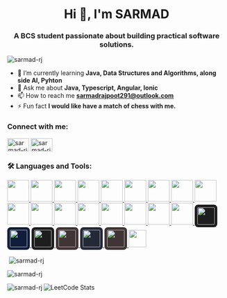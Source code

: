
<h1 align="center">Hi 👋, I'm SARMAD</h1>
<h3 align="center">
  A BCS student passionate about building practical software solutions.
</h3>

<p align="left">
  <img
    src="https://komarev.com/ghpvc/?username=sarmad-rj&label=Profile%20views&color=0e75b6&style=flat"
    alt="sarmad-rj"
  />
</p>

- 🌱 I’m currently learning **Java, Data Structures and Algorithms, along side
AI, Pyhton**
- 💬 Ask me about **Java, Typescript, Angular, Ionic**
- 📫 How to
reach me **sarmadrajpoot291@outlook.com**
- ⚡ Fun fact **I would like have a
match of chess with me.**

<h3 align="left">Connect with me:</h3>
<p align="left">
  <a href="https://linkedin.com/in/sarmad-rj" target="blank"
    ><img
      align="center"
      src="https://raw.githubusercontent.com/rahuldkjain/github-profile-readme-generator/master/src/images/icons/Social/linked-in-alt.svg"
      alt="sarmad-rj"
      height="30"
      width="50"
  /></a>
  <a href="https://www.leetcode.com/sarmad-rj" target="blank"
    ><img
      align="center"
      src="https://raw.githubusercontent.com/rahuldkjain/github-profile-readme-generator/master/src/images/icons/Social/leet-code.svg"
      alt="sarmad-rj"
      height="30"
      width="50"
  /></a>
</p>

<h3 align="left">🛠 Languages and Tools:</h3>
<p align="left">
  <!-- Angular -->
  <a href="https://angular.io/" target="_blank">
    <img src="https://skillicons.dev/icons?i=angular" width="50" height="50" />
  </a>

  <!-- Bootstrap -->
  <a href="https://getbootstrap.com" target="_blank">
    <img
      src="https://skillicons.dev/icons?i=bootstrap"
      width="50"
      height="50"
    />
  </a>

  <!-- C# -->
  <a href="https://learn.microsoft.com/dotnet/csharp/" target="_blank">
    <img src="https://skillicons.dev/icons?i=cs" width="50" height="50" />
  </a>

  <!-- CSS -->
  <a href="https://developer.mozilla.org/docs/Web/CSS" target="_blank">
    <img src="https://skillicons.dev/icons?i=css" width="50" height="50" />
  </a>

  <!-- Docker -->
  <a href="https://www.docker.com/" target="_blank">
    <img src="https://skillicons.dev/icons?i=docker" width="50" height="50" />
  </a>

  <!-- Firebase -->
  <a href="https://firebase.google.com/" target="_blank">
    <img src="https://skillicons.dev/icons?i=firebase" width="50" height="50" />
  </a>

  <!-- Git -->
  <a href="https://git-scm.com/" target="_blank">
    <img src="https://skillicons.dev/icons?i=git" width="50" height="50" />
  </a>

  <!-- Go -->
  <a href="https://go.dev/" target="_blank">
    <img src="https://skillicons.dev/icons?i=go" width="50" height="50" />
  </a>

  <!-- HTML -->
  <a href="https://developer.mozilla.org/docs/Web/HTML" target="_blank">
    <img src="https://skillicons.dev/icons?i=html" width="50" height="50" />
  </a>

  <!-- Java -->
  <a href="https://www.java.com/" target="_blank">
    <img src="https://skillicons.dev/icons?i=java" width="50" height="50" />
  </a>

  <!-- MongoDB -->
  <a href="https://www.mongodb.com/" target="_blank">
    <img src="https://skillicons.dev/icons?i=mongodb" width="50" height="50" />
  </a>

  <!-- SQL Server -->
  <a href="https://www.microsoft.com/sql-server" target="_blank">
    <img src="https://skillicons.dev/icons?i=sqlite" width="50" height="50" />
  </a>

  <!-- Node.js -->
  <a href="https://nodejs.org/" target="_blank">
    <img src="https://skillicons.dev/icons?i=nodejs" width="50" height="50" />
  </a>

  <!-- Postman -->
  <a href="https://postman.com" target="_blank">
    <img src="https://skillicons.dev/icons?i=postman" width="50" height="50" />
  </a>

  <!-- Redux -->
  <a href="https://redux.js.org/" target="_blank">
    <img src="https://skillicons.dev/icons?i=redux" width="50" height="50" />
  </a>

  <!-- VS Code -->
  <a href="https://code.visualstudio.com/" target="_blank">
    <img src="https://skillicons.dev/icons?i=vscode" width="50" height="50" />
  </a>

  <!-- IntelliJ IDEA -->
  <a href="https://www.jetbrains.com/idea/" target="_blank">
    <img src="https://skillicons.dev/icons?i=idea" width="50" height="50" />
  </a>
  <!-- Android -->
  <a href="https://developer.android.com" target="_blank">
    <img
      src="https://cdn.jsdelivr.net/gh/devicons/devicon/icons/android/android-original.svg"
      width="40"
      height="40"
      style="background-color: #1e1e1e; padding: 6px; border-radius: 8px"
    />
  </a>

  <!-- Ionic -->
  <a href="https://ionicframework.com/" target="_blank">
    <img
      src="https://ionicacademy.com/wp-content/uploads/2020/02/ionic-Logo.svg"
      width="40"
      height="40"
      style="background-color: #101e3c; padding: 6px; border-radius: 8px"
    />
  </a>

  <!-- Oracle -->
  <a href="https://www.oracle.com/" target="_blank">
    <img
      src="https://upload.wikimedia.org/wikipedia/commons/5/50/Oracle_logo.svg"
      width="40"
      height="40"
      style="background-color: #1e1e1e; padding: 6px; border-radius: 8px"
    />
  </a>

  <!-- Oracle -->
  <a href="https://www.oracle.com/" target="_blank">
    <img
      src="https://cdn.phidgets.com/education/wp-content/uploads/2021/04/Matplotlib_icon.png"
      width="40"
      height="40"
      style="background-color: #413434; padding: 6px; border-radius: 8px"
    />
  </a>

  <!-- Python -->
  <a href="https://www.python.org/" target="_blank">
    <img
      src="https://skillicons.dev/icons?i=python"
      width="40"
      height="40"
      style="background-color: #242938; padding: 6px; border-radius: 8px"
    />
  </a>

  <!-- Streamlit -->
  <a href="https://streamlit.io/" target="_blank">
    <img
      src="file:///C:/Users/Hp/Downloads/idoEQXjCMv_1754130596119.svg"
      width="40"
      height="40"
      style="background-color: #413434; padding: 6px; border-radius: 8px"
    />
  </a>
  <a href="https://streamlit.io/" target="_blank">
     <img src="https://skillicons.dev/icons?i=streamlit" width="40" height="40"/>
  </a>
</p>





<p>
  &nbsp;<img
    align="center"
    src="https://github-readme-stats.vercel.app/api?username=sarmad-rj&show_icons=true&locale=en"
    alt="sarmad-rj"
  />
</p>

<p>
  <img
    align="center"
    src="https://github-readme-streak-stats.herokuapp.com/?user=sarmad-rj&"
    alt="sarmad-rj"
  />
</p>

<p>
  <img
    align="left"
    src="https://github-readme-stats.vercel.app/api/top-langs?username=sarmad-rj&show_icons=true&locale=en&layout=compact"
    alt="sarmad-rj"
  />
</p>


![LeetCode Stats](https://leetcard.jacoblin.cool/sarmad-rj)







